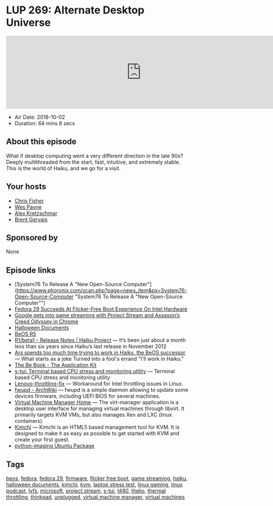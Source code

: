# LUP 269: Alternate Desktop Universe

<iframe src="https://player.fireside.fm/v2/RUkczH-V+KbuE9jAv?theme=dark" width="740" height="200" frameborder="0" scrolling="no"></iframe>

* Air Date: 2018-10-02
* Duration: 64 mins 8 secs

## About this episode

What if desktop computing went a very different direction in the late 90s? Deeply multithreaded from the start, fast, intuitive, and extremely stable. This is the world of Haiku, and we go for a visit.

## Your hosts
* [Chris Fisher](https://linuxunplugged.com/hosts/chrislas)
* [Wes Payne](https://linuxunplugged.com/hosts/wes)
* [Alex Kretzschmar](https://linuxunplugged.com/guests/alexktz)
* [Brent Gervais](https://linuxunplugged.com/guests/brentgervais)

## Sponsored by

None



## Episode links

  * [System76 To Release A "New Open-Source Computer"](https://www.phoronix.com/scan.php?page=news_item&px=System76-Open-Source-Computer "System76 To Release A "New Open-Source Computer"")
  * [Fedora 29 Succeeds At Flicker-Free Boot Experience On Intel Hardware](https://www.phoronix.com/scan.php?page=news_item&px=Fedora-29-Flicker-Free-Boot "Fedora 29 Succeeds At Flicker-Free Boot Experience On Intel Hardware")
  * [Google gets into game streaming with Project Stream and Assassin’s Creed Odyssey in Chrome](https://techcrunch.com/2018/10/01/google-gets-into-game-streaming-with-project-stream-and-assassins-creed-odyssey-in-chrome/ "Google gets into game streaming with Project Stream and Assassin’s Creed Odyssey in Chrome")
  * [Halloween Documents](http://www.catb.org/~esr/halloween/ "Halloween Documents")
  * [BeOS R5](https://en.wikipedia.org/wiki/BeOS_R5 "BeOS R5")
  * [R1/beta1 – Release Notes | Haiku Project](https://www.haiku-os.org/get-haiku/release-notes/ "R1/beta1 – Release Notes | Haiku Project") — It’s been just about a month less than six years since Haiku’s last release in November 2012
  * [Ars spends too much time trying to work in Haiku, the BeOS successor](https://arstechnica.com/information-technology/2017/07/ars-spends-too-much-time-trying-to-work-in-haiku-the-beos-successor/ "Ars spends too much time trying to work in Haiku, the BeOS successor") — What starts as a joke Turned into a fool's errand "I'll work in Haiku."
  * [The Be Book - The Application Kit](https://www.haiku-os.org/legacy-docs/bebook/TheApplicationKit_Overview.html "The Be Book - The Application Kit")
  * [s-tui: Terminal based CPU stress and monitoring utility](https://github.com/amanusk/s-tui "s-tui: Terminal based CPU stress and monitoring utility") — Terminal based CPU stress and monitoring utility
  * [Lenovo-throttling-fix](https://github.com/erpalma/lenovo-throttling-fix "Lenovo-throttling-fix") — Workaround for Intel throttling issues in Linux.
  * [fwupd - ArchWiki](https://wiki.archlinux.org/index.php/Fwupd "fwupd - ArchWiki") — fwupd is a simple daemon allowing to update some devices firmware, including UEFI BIOS for several machines. 
  * [Virtual Machine Manager Home](https://virt-manager.org/ "Virtual Machine Manager Home") — The virt-manager application is a desktop user interface for managing virtual machines through libvirt. It primarily targets KVM VMs, but also manages Xen and LXC (linux containers).
  * [Kimchi](https://github.com/kimchi-project/kimchi#what-is-kimchi "Kimchi") — Kimchi is an HTML5 based management tool for KVM. It is designed to make it as easy as possible to get started with KVM and create your first guest.
  * [python-imaging Ubuntu Package](https://launchpad.net/ubuntu/bionic/amd64/python-imaging/4.1.1-3build2 "python-imaging Ubuntu Package")



## Tags

[beos](https://linuxunplugged.com/tags/beos), [fedora](https://linuxunplugged.com/tags/fedora), [fedora 29](https://linuxunplugged.com/tags/fedora%2029), [firmware](https://linuxunplugged.com/tags/firmware), [flicker free boot](https://linuxunplugged.com/tags/flicker%20free%20boot), [game streaming](https://linuxunplugged.com/tags/game%20streaming), [haiku](https://linuxunplugged.com/tags/haiku), [halloween documents](https://linuxunplugged.com/tags/halloween%20documents), [kimchi](https://linuxunplugged.com/tags/kimchi), [kvm](https://linuxunplugged.com/tags/kvm), [laptop stress test](https://linuxunplugged.com/tags/laptop%20stress%20test), [linux gaming](https://linuxunplugged.com/tags/linux%20gaming), [linux podcast](https://linuxunplugged.com/tags/linux%20podcast), [lvfs](https://linuxunplugged.com/tags/lvfs), [microsoft](https://linuxunplugged.com/tags/microsoft), [project stream](https://linuxunplugged.com/tags/project%20stream), [s-tui](https://linuxunplugged.com/tags/s-tui), [t480](https://linuxunplugged.com/tags/t480), [thelio](https://linuxunplugged.com/tags/thelio), [thermal throttling](https://linuxunplugged.com/tags/thermal%20throttling), [thinkpad](https://linuxunplugged.com/tags/thinkpad), [unplugged](https://linuxunplugged.com/tags/unplugged), [virtual machine manager](https://linuxunplugged.com/tags/virtual%20machine%20manager), [virtual machines](https://linuxunplugged.com/tags/virtual%20machines)